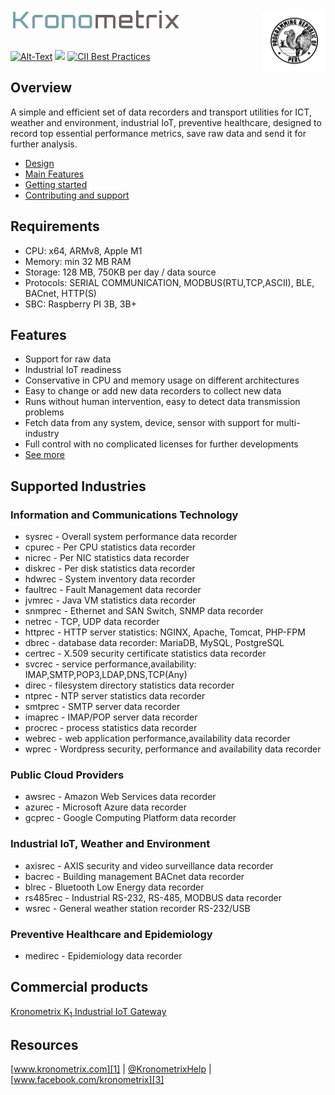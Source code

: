 <img src="/docs/img/k-logo.png" align="left" height="35" width="275" />
<img src="/docs/img/perl_logo.png" align="right" height="100" width="100" />
<br/><br/>
<br/>

[![Alt-Text](https://img.shields.io/static/v1.svg?label=ver&message=1.6.6&color=success)](docs/start.md)
[![](https://img.shields.io/static/v1.svg?label=license&message=GPL2&color=blue)](LICENSE)
[![CII Best Practices](https://bestpractices.coreinfrastructure.org/projects/1855/badge)](https://bestpractices.coreinfrastructure.org/projects/1855)

## Overview

A simple and efficient set of data recorders and transport utilities for ICT, weather and environment, industrial IoT, preventive healthcare, designed to record top essential performance metrics, save raw data and send it for further analysis.

* [Design](docs/design.md)
* [Main Features](docs/features.md)
* [Getting started](docs/start.md)
* [Contributing and support](docs/contributing.md)

## Requirements

* CPU: x64, ARMv8, Apple M1
* Memory: min 32 MB RAM
* Storage: 128 MB, 750KB per day / data source
* Protocols: SERIAL COMMUNICATION, MODBUS(RTU,TCP,ASCII), BLE, BACnet, HTTP(S)
* SBC: Raspberry PI 3B, 3B+

## Features

* Support for raw data
* Industrial IoT readiness
* Conservative in CPU and memory usage on different architectures 
* Easy to change or add new data recorders to collect new data 
* Runs without human intervention, easy to detect data transmission problems
* Fetch data from any system, device, sensor with support for multi-industry
* Full control with no complicated licenses for further developments
* [See more](docs/features.md)

## Supported Industries

### Information and Communications Technology

 * sysrec - Overall system performance data recorder
 * cpurec - Per CPU statistics data recorder
 * nicrec - Per NIC statistics data recorder
 * diskrec - Per disk statistics data recorder
 * hdwrec - System inventory data recorder
 * faultrec - Fault Management data recorder
 * jvmrec - Java VM statistics data recorder
 * snmprec - Ethernet and SAN Switch, SNMP data recorder
 * netrec - TCP, UDP data recorder
 * httprec - HTTP server statistics: NGINX, Apache, Tomcat, PHP-FPM
 * dbrec - database data recorder: MariaDB, MySQL, PostgreSQL
 * certrec - X.509 security certificate statistics data recorder
 * svcrec - service performance,availability: IMAP,SMTP,POP3,LDAP,DNS,TCP(Any)
 * direc - filesystem directory statistics data recorder
 * ntprec - NTP server statistics data recorder
 * smtprec - SMTP server data recorder
 * imaprec - IMAP/POP server data recorder
 * procrec - process statistics data recorder
 * webrec - web application performance,availability data recorder
 * wprec - Wordpress security, performance and availability data recorder

### Public Cloud Providers

 * awsrec - Amazon Web Services data recorder
 * azurec - Microsoft Azure data recorder
 * gcprec - Google Computing Platform data recorder

### Industrial IoT, Weather and Environment

 * axisrec - AXIS security and video surveillance data recorder
 * bacrec - Building management BACnet data recorder
 * blrec - Bluetooth Low Energy data recorder
 * rs485rec - Industrial RS-232, RS-485, MODBUS data recorder 
 * wsrec - General weather station recorder RS-232/USB

### Preventive Healthcare and Epidemiology

 * medirec - Epidemiology data recorder

## Commercial products

[Kronometrix K<sub>1</sub> Industrial IoT Gateway](https://www.kronometrix.com/k1)

## Resources

[www.kronometrix.com][1] | [@KronometrixHelp][2] | [www.facebook.com/kronometrix][3]


[1]: https://www.kronometrix.com/
[2]: https://twitter.com/KronometrixHelp
[3]: https://www.facebook.com/kronometrix
